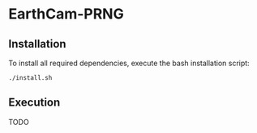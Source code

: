 # EarthCam-PRNG
## Installation
To install all required dependencies, execute the bash installation script:

`./install.sh`

## Execution
TODO
